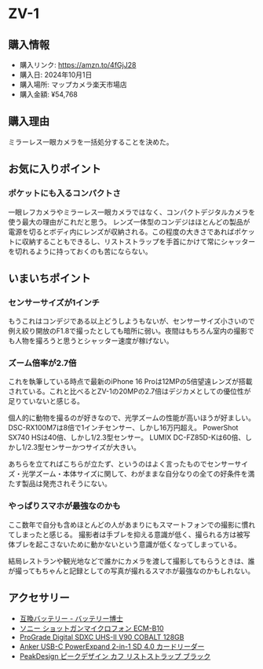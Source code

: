# ZV-1
## 購入情報
- 購入リンク: <https://amzn.to/4fGjJ28>
- 購入日: 2024年10月1日
- 購入場所: マップカメラ楽天市場店
- 購入金額: ¥54,768
## 購入理由
ミラーレス一眼カメラを一括処分することを決めた。
## お気に入りポイント
### ポケットにも入るコンパクトさ
一眼レフカメラやミラーレス一眼カメラではなく、コンパクトデジタルカメラを使う最大の理由がこれだと思う。
レンズ一体型のコンデジはほとんどの製品が電源を切るとボディ内にレンズが収納される。この程度の大きさであればポケットに収納することもできるし、リストストラップを手首にかけて常にシャッターを切れるように持っておくのも苦にならない。
## いまいちポイント
### センサーサイズが1インチ
もうこれはコンデジである以上どうしようもないが、センサーサイズ小さいので例え絞り開放のF1.8で撮ったとしても暗所に弱い。夜間はもちろん室内の撮影でも人物を撮ろうと思うとシャッター速度が稼げない。

### ズーム倍率が2.7倍
これを執筆している時点で最新のiPhone 16 Proは12MPの5倍望遠レンズが搭載されている。これと比べるとZV-1の20MPの2.7倍はデジカメとしての優位性が足りていないと感じる。

個人的に動物を撮るのが好きなので、光学ズームの性能が高いほうが好ましい。
DSC-RX100M7は8倍で1インチセンサー、しかし16万円超え。
PowerShot SX740 HSは40倍、しかし1/2.3型センサー。
LUMIX DC-FZ85D-Kは60倍、しかし1/2.3型センサーかつサイズが大きい。

あちらを立てればこちらが立たず、というのはよく言ったものでセンサーサイズ・光学ズーム・本体サイズに関して、わがままな自分なりの全ての好条件を満たす製品は発売されそうにない。

### やっぱりスマホが最強なのかも
ここ数年で自分も含めほとんどの人があまりにもスマートフォンでの撮影に慣れてしまったと感じる。
撮影者は手ブレを抑える意識が低く、撮られる方は被写体ブレを起こさないために動かないという意識が低くなってしまっている。

結局レストランや観光地などで誰かにカメラを渡して撮影してもらうときは、誰が撮ってもちゃんと記録としての写真が撮れるスマホが最強なのかもしれない。
## アクセサリー
- [互換バッテリー - バッテリー博士](https://jp.mercari.com/shops/product/snYEqCkmdkKrs4JiEef2W7)
- [ソニー ショットガンマイクロフォン ECM-B10](https://amzn.to/3UBdDbT)
- [ProGrade Digital SDXC UHS-II V90 COBALT 128GB](https://amzn.to/3UxherB)
- [Anker USB-C PowerExpand 2-in-1 SD 4.0 カードリーダー](https://amzn.to/3HPlydU)
- [PeakDesign ピークデザイン カフ リストストラップ ブラック](https://amzn.to/3O0juTt)